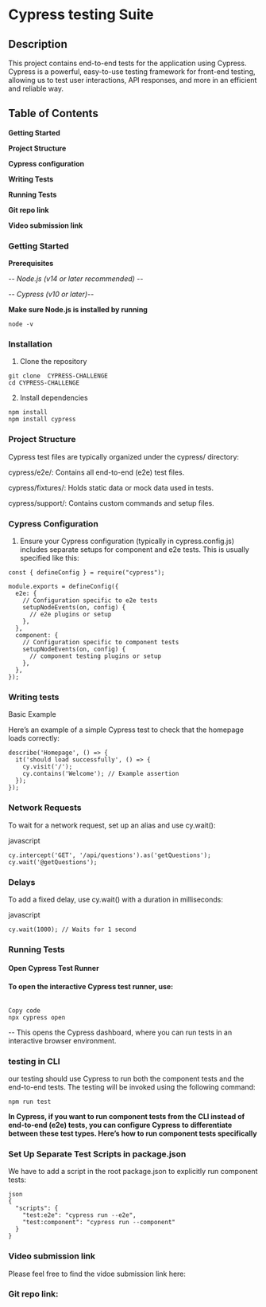 # Cypress testing Suite




## Description
This project contains end-to-end tests for the application using Cypress. Cypress is a powerful, easy-to-use testing framework for front-end testing, allowing us to test user interactions, API responses, and more in an efficient and reliable way.

## Table of Contents

**Getting Started**

**Project Structure**

**Cypress configuration**

**Writing Tests**

**Running Tests**

**Git repo link**

**Video submission link**






### Getting Started

 **Prerequisites**
 
*-- Node.js (v14 or later recommended) --*

*-- Cypress (v10 or later)--*

**Make sure Node.js is installed by running**

```
node -v
```

### Installation

1. Clone the repository
```
git clone  CYPRESS-CHALLENGE
cd CYPRESS-CHALLENGE

```

2. Install dependencies

```
npm install
npm install cypress
```

### Project Structure

Cypress test files are typically organized under the cypress/ directory:

cypress/e2e/: Contains all end-to-end (e2e) test files.

cypress/fixtures/: Holds static data or mock data used in tests.

cypress/support/: Contains custom commands and setup files.





### Cypress Configuration

 1. Ensure your Cypress configuration (typically in cypress.config.js) includes separate setups for component and e2e tests. This is usually specified like this:


```
const { defineConfig } = require("cypress");

module.exports = defineConfig({
  e2e: {
    // Configuration specific to e2e tests
    setupNodeEvents(on, config) {
      // e2e plugins or setup
    },
  },
  component: {
    // Configuration specific to component tests
    setupNodeEvents(on, config) {
      // component testing plugins or setup
    },
  },
});

```


### Writing tests

Basic Example

Here’s an example of a simple Cypress test to check that the homepage loads correctly:

```
describe('Homepage', () => {
  it('should load successfully', () => {
    cy.visit('/');
    cy.contains('Welcome'); // Example assertion
  });
});
```

### Network Requests

To wait for a network request, set up an alias and use cy.wait():

javascript
```
cy.intercept('GET', '/api/questions').as('getQuestions');
cy.wait('@getQuestions');
```

### Delays

To add a fixed delay, use cy.wait() with a duration in milliseconds:

javascript
```
cy.wait(1000); // Waits for 1 second

```

### Running Tests

#### Open Cypress Test Runner

#### To open the interactive Cypress test runner, use:

```

Copy code
npx cypress open
```

-- This opens the Cypress dashboard, where you can run tests in an interactive browser environment.

### testing in CLI

our testing should use Cypress to run both the component tests and the end-to-end tests. The testing will be invoked using the following command:

```
npm run test

```


**In Cypress, if you want to run component tests from the CLI instead of end-to-end (e2e) tests, you can configure Cypress to differentiate between these test types. Here’s how to run component tests specifically**

### Set Up Separate Test Scripts in package.json

We have to  add a script in the root  package.json to explicitly run component tests:
```
json
{
  "scripts": {
    "test:e2e": "cypress run --e2e",
    "test:component": "cypress run --component"
  }
}
```



### Video submission link

Please feel free to find the vidoe submission link here:



### Git repo link:

 